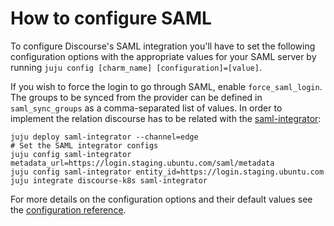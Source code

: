 # How to configure SAML

To configure Discourse's SAML integration you'll have to set the following configuration options with the appropriate values for your SAML server by running `juju config [charm_name] [configuration]=[value]`.

If you wish to force the login to go through SAML, enable `force_saml_login`.
The groups to be synced from the provider can be defined in `saml_sync_groups` as a comma-separated list of values.
In order to implement the relation discourse has to be related with the [saml-integrator](https://charmhub.io/saml-integrator):
```
juju deploy saml-integrator --channel=edge
# Set the SAML integrator configs
juju config saml-integrator metadata_url=https://login.staging.ubuntu.com/saml/metadata
juju config saml-integrator entity_id=https://login.staging.ubuntu.com
juju integrate discourse-k8s saml-integrator
```

For more details on the configuration options and their default values see the [configuration reference](https://charmhub.io/discourse-k8s/configure).